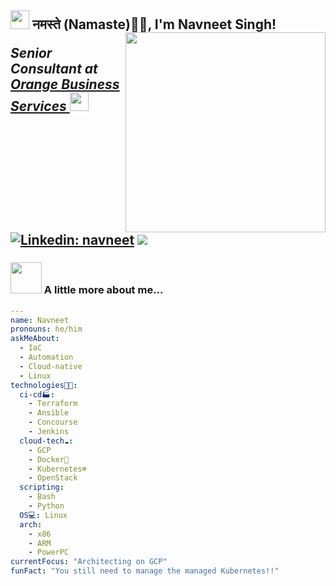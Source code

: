 <h2><img src="https://emojis.slackmojis.com/emojis/images/1531849430/4246/blob-sunglasses.gif?1531849430" width="30"/> नमस्ते (Namaste)🙏🏻, I'm Navneet Singh!
<img align='right' src="https://media.giphy.com/media/l0NgQIwNvU9AUuaY0/giphy.gif" width="320">
<p><em>Senior Consultant at <a href="https://www.orange-business.com/en/">Orange Business Services </a><img src="https://media.giphy.com/media/toXKzaJP3WIgM/giphy.gif" width="30"> 
</em></p>

[![Linkedin: navneet](https://img.shields.io/badge/-navneet-blue?style=flat-square&logo=Linkedin&logoColor=white&link=https://www.linkedin.com/in/navneet-singh-2b250579/)](https://www.linkedin.com/in/navneet-singh-2b250579/)
![](https://visitor-badge.glitch.me/badge?page_id=nvntsin/nvntsin)

### <img src="https://media.giphy.com/media/3orieXnl3Ai4w2j3yM/giphy.gif" width="50"> A little more about me...  

```yaml
--- 
name: Navneet
pronouns: he/him
askMeAbout: 
  - IaC
  - Automation
  - Cloud-native
  - Linux
technologies👨‍💻: 
  ci-cd🏭: 
    - Terraform
    - Ansible
    - Concourse
    - Jenkins
  cloud-tech☁️: 
    - GCP
    - Docker🐳
    - Kubernetes☸
    - OpenStack
  scripting: 
    - Bash
    - Python
  OS💻: Linux
  arch: 
    - x86
    - ARM
    - PowerPC	
currentFocus: "Architecting on GCP"
funFact: "You still need to manage the managed Kubernetes!!"
```
